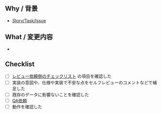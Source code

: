 ## Why / 背景

- [Story/Task/Issue](ここにURLを記載)

## What / 変更内容

- 

## Checklist

- [ ] [レビュー依頼側のチェックリスト](https://www.notion.so/henry-inc/Code-review-55c4fcd2587444ca987480a813a7b93a) の項目を確認した
- [ ] 実装の意図や、仕様や実装で不安な点をセルフレビューのコメントなどで補足した
- [ ] 既存のデータに影響ないことを確認した
- [ ] [QA依頼](ここにURLを記載)
- [ ] 動作を確認した
